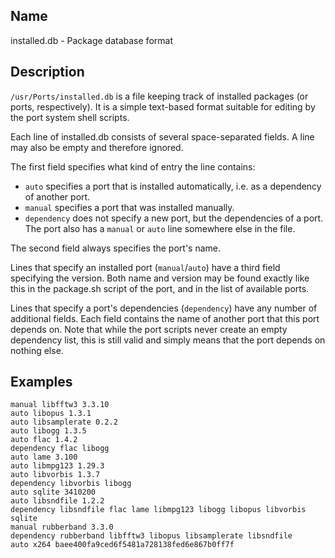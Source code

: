## Name

installed.db - Package database format

## Description

`/usr/Ports/installed.db` is a file keeping track of installed packages (or ports, respectively). It is a simple text-based format suitable for editing by the port system shell scripts. 

Each line of installed.db consists of several space-separated fields. A line may also be empty and therefore ignored.

The first field specifies what kind of entry the line contains:
- `auto` specifies a port that is installed automatically, i.e. as a dependency of another port.
- `manual` specifies a port that was installed manually.
- `dependency` does not specify a new port, but the dependencies of a port. The port also has a `manual` or `auto` line somewhere else in the file.

The second field always specifies the port's name.

Lines that specify an installed port (`manual`/`auto`) have a third field specifying the version. Both name and version may be found exactly like this in the package.sh script of the port, and in the list of available ports.

Lines that specify a port's dependencies (`dependency`) have any number of additional fields. Each field contains the name of another port that this port depends on. Note that while the port scripts never create an empty dependency list, this is still valid and simply means that the port depends on nothing else.

## Examples

```
manual libfftw3 3.3.10
auto libopus 1.3.1
auto libsamplerate 0.2.2
auto libogg 1.3.5
auto flac 1.4.2
dependency flac libogg
auto lame 3.100
auto libmpg123 1.29.3
auto libvorbis 1.3.7
dependency libvorbis libogg
auto sqlite 3410200
auto libsndfile 1.2.2
dependency libsndfile flac lame libmpg123 libogg libopus libvorbis sqlite
manual rubberband 3.3.0
dependency rubberband libfftw3 libopus libsamplerate libsndfile
auto x264 baee400fa9ced6f5481a728138fed6e867b0ff7f
```
